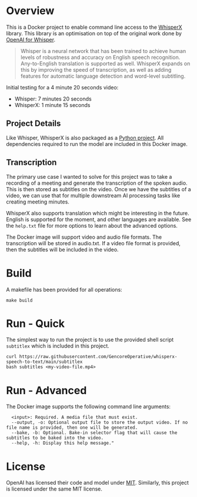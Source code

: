 # Overview

This is a Docker project to enable command line access to the [WhisperX](https://github.com/m-bain/whisperX)
library. This library is an optimisation on top of the original work done by [OpenAI for Whisper](https://openai.com/index/whisper/).

> Whisper is a neural network that has been trained to achieve human levels of robustness and accuracy on English speech recognition. Any-to-English translation is supported as well. WhisperX expands on this by improving the speed of transcription, as well as adding features for automatic language detection and word-level subtitling.

Initial testing for a 4 minute 20 seconds video:
- Whisper: 7 minutes 20 seconds
- WhisperX: 1 minute 15 seconds

## Project Details

Like Whisper, WhisperX is also packaged as a [Python project](https://pypi.org/project/whisperx/). All dependencies required to run the model are included in this Docker image.

## Transcription

The primary use case I wanted to solve for this project was to take a recording of a meeting and generate the transcription of the spoken audio. This is then stored as subtitles on the video. Once we have the subtitles of a video, we can use that for multiple downstream AI processing tasks like creating meeting minutes.

WhisperX also supports translation which might be interesting in the future. English is supported for the moment, and other languages are available. See the `help.txt` file for more options to learn about the advanced options.

The Docker image will support video and audio file formats. The transcription will be stored in audio.txt. If a video file format is provided, then the subtitles will be included in the video.

# Build

A makefile has been provided for all operations:

```
make build
```

# Run - Quick

The simplest way to run the project is to use the provided shell script `subtitlex` which is included in this project.

```
curl https://raw.githubusercontent.com/GencoreOperative/whisperx-speech-to-text/main/subtitlex
bash subtitles <my-video-file.mp4>
```

# Run - Advanced

The Docker image supports the following command line arguments:
```
  <input>: Required. A media file that must exist.
  --output, -o: Optional output file to store the output video. If no file name is provided, then one will be generated.
  --bake, -b: Optional. Bake-in selector flag that will cause the subtitles to be baked into the video.
  --help, -h: Display this help message."
```
# License

OpenAI has licensed their code and model under [MIT](https://github.com/openai/whisper/blob/main/LICENSE). Similarly, this project is licensed under the same MIT license.
